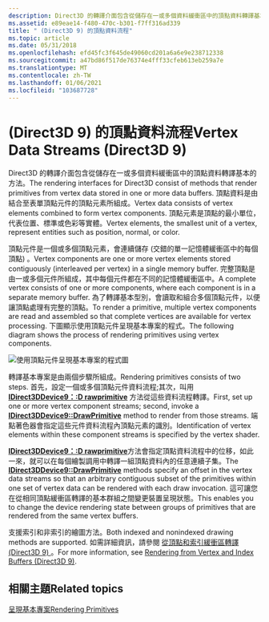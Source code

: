 ```yaml
---
description: Direct3D 的轉譯介面包含從儲存在一或多個資料緩衝區中的頂點資料轉譯基本的方法。
ms.assetid: e89eae14-f480-470c-b301-f7ff316ad339
title: " (Direct3D 9) 的頂點資料流程"
ms.topic: article
ms.date: 05/31/2018
ms.openlocfilehash: efd45fc3f645de49060cd201a6a6e9e238712338
ms.sourcegitcommit: a47bd86f517de76374e4fff33cfeb613eb259a7e
ms.translationtype: MT
ms.contentlocale: zh-TW
ms.lasthandoff: 01/06/2021
ms.locfileid: "103687728"
---
```

# <a name="vertex-data-streams-direct3d-9"></a><span data-ttu-id="90712-103"> (Direct3D 9) 的頂點資料流程</span><span class="sxs-lookup"><span data-stu-id="90712-103">Vertex Data Streams (Direct3D 9)</span></span>

<span data-ttu-id="90712-104">Direct3D 的轉譯介面包含從儲存在一或多個資料緩衝區中的頂點資料轉譯基本的方法。</span><span class="sxs-lookup"><span data-stu-id="90712-104">The rendering interfaces for Direct3D consist of methods that render primitives from vertex data stored in one or more data buffers.</span></span> <span data-ttu-id="90712-105">頂點資料是由結合至表單頂點元件的頂點元素所組成。</span><span class="sxs-lookup"><span data-stu-id="90712-105">Vertex data consists of vertex elements combined to form vertex components.</span></span> <span data-ttu-id="90712-106">頂點元素是頂點的最小單位，代表位置、標準或色彩等實體。</span><span class="sxs-lookup"><span data-stu-id="90712-106">Vertex elements, the smallest unit of a vertex, represent entities such as position, normal, or color.</span></span>

<span data-ttu-id="90712-107">頂點元件是一個或多個頂點元素，會連續儲存 (交錯的單一記憶體緩衝區中的每個頂點) 。</span><span class="sxs-lookup"><span data-stu-id="90712-107">Vertex components are one or more vertex elements stored contiguously (interleaved per vertex) in a single memory buffer.</span></span> <span data-ttu-id="90712-108">完整頂點是由一或多個元件所組成，其中每個元件都在不同的記憶體緩衝區中。</span><span class="sxs-lookup"><span data-stu-id="90712-108">A complete vertex consists of one or more components, where each component is in a separate memory buffer.</span></span> <span data-ttu-id="90712-109">為了轉譯基本型別，會讀取和組合多個頂點元件，以便讓頂點處理有完整的頂點。</span><span class="sxs-lookup"><span data-stu-id="90712-109">To render a primitive, multiple vertex components are read and assembled so that complete vertices are available for vertex processing.</span></span> <span data-ttu-id="90712-110">下圖顯示使用頂點元件呈現基本專案的程式。</span><span class="sxs-lookup"><span data-stu-id="90712-110">The following diagram shows the process of rendering primitives using vertex components.</span></span>

![使用頂點元件呈現基本專案的程式圖](images/vertexdata.png)

<span data-ttu-id="90712-112">轉譯基本專案是由兩個步驟所組成。</span><span class="sxs-lookup"><span data-stu-id="90712-112">Rendering primitives consists of two steps.</span></span> <span data-ttu-id="90712-113">首先，設定一個或多個頂點元件資料流程;其次，叫用 [**IDirect3DDevice9：:D rawprimitive**](/windows/win32/api/d3d9helper/nf-d3d9helper-idirect3ddevice9-drawprimitive) 方法從這些資料流程轉譯。</span><span class="sxs-lookup"><span data-stu-id="90712-113">First, set up one or more vertex component streams; second, invoke a [**IDirect3DDevice9::DrawPrimitive**](/windows/win32/api/d3d9helper/nf-d3d9helper-idirect3ddevice9-drawprimitive) method to render from those streams.</span></span> <span data-ttu-id="90712-114">端點著色器會指定這些元件資料流程內頂點元素的識別。</span><span class="sxs-lookup"><span data-stu-id="90712-114">Identification of vertex elements within these component streams is specified by the vertex shader.</span></span>

<span data-ttu-id="90712-115">[**IDirect3DDevice9：:D rawprimitive**](/windows/win32/api/d3d9helper/nf-d3d9helper-idirect3ddevice9-drawprimitive)方法會指定頂點資料流程中的位移，如此一來，就可以在每個繪製調用中轉譯一組頂點資料內的任意連續子集。</span><span class="sxs-lookup"><span data-stu-id="90712-115">The [**IDirect3DDevice9::DrawPrimitive**](/windows/win32/api/d3d9helper/nf-d3d9helper-idirect3ddevice9-drawprimitive) methods specify an offset in the vertex data streams so that an arbitrary contiguous subset of the primitives within one set of vertex data can be rendered with each draw invocation.</span></span> <span data-ttu-id="90712-116">這可讓您在從相同頂點緩衝區轉譯的基本群組之間變更裝置呈現狀態。</span><span class="sxs-lookup"><span data-stu-id="90712-116">This enables you to change the device rendering state between groups of primitives that are rendered from the same vertex buffers.</span></span>

<span data-ttu-id="90712-117">支援索引和非索引的繪圖方法。</span><span class="sxs-lookup"><span data-stu-id="90712-117">Both indexed and nonindexed drawing methods are supported.</span></span> <span data-ttu-id="90712-118">如需詳細資訊，請參閱 [從頂點和索引緩衝區轉譯 (Direct3D 9) ](rendering-from-vertex-and-index-buffers.md)。</span><span class="sxs-lookup"><span data-stu-id="90712-118">For more information, see [Rendering from Vertex and Index Buffers (Direct3D 9)](rendering-from-vertex-and-index-buffers.md).</span></span>

## <a name="related-topics"></a><span data-ttu-id="90712-119">相關主題</span><span class="sxs-lookup"><span data-stu-id="90712-119">Related topics</span></span>

<dl> <dt>

[<span data-ttu-id="90712-120">呈現基本專案</span><span class="sxs-lookup"><span data-stu-id="90712-120">Rendering Primitives</span></span>](rendering-primitives.md)
</dt> </dl>

 

 

